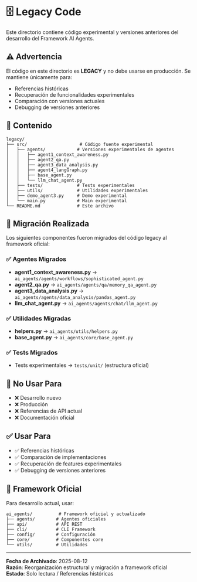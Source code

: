 # 🗄️ Legacy Code

Este directorio contiene código experimental y versiones anteriores del desarrollo del Framework AI Agents.

## ⚠️ Advertencia

El código en este directorio es **LEGACY** y no debe usarse en producción. Se mantiene únicamente para:

- Referencias históricas
- Recuperación de funcionalidades experimentales
- Comparación con versiones actuales
- Debugging de versiones anteriores

## 📁 Contenido

```
legacy/
├── src/                    # Código fuente experimental
│   ├── agents/            # Versiones experimentales de agentes
│   │   ├── agent1_context_awareness.py
│   │   ├── agent2_qa.py
│   │   ├── agent3_data_analysis.py
│   │   ├── agent4_langGraph.py
│   │   ├── base_agent.py
│   │   └── llm_chat_agent.py
│   ├── tests/             # Tests experimentales
│   ├── utils/             # Utilidades experimentales
│   ├── demo_agent3.py     # Demo experimental
│   └── main.py            # Main experimental
└── README.md              # Este archivo
```

## 🔄 Migración Realizada

Los siguientes componentes fueron migrados del código legacy al framework oficial:

### ✅ Agentes Migrados
- **agent1_context_awareness.py** → `ai_agents/agents/workflows/sophisticated_agent.py`
- **agent2_qa.py** → `ai_agents/agents/qa/memory_qa_agent.py`
- **agent3_data_analysis.py** → `ai_agents/agents/data_analysis/pandas_agent.py`
- **llm_chat_agent.py** → `ai_agents/agents/chat/llm_agent.py`

### ✅ Utilidades Migradas
- **helpers.py** → `ai_agents/utils/helpers.py`
- **base_agent.py** → `ai_agents/core/base_agent.py`

### ✅ Tests Migrados
- Tests experimentales → `tests/unit/` (estructura oficial)

## 🚫 No Usar Para

- ❌ Desarrollo nuevo
- ❌ Producción
- ❌ Referencias de API actual
- ❌ Documentación oficial

## ✅ Usar Para

- ✅ Referencias históricas
- ✅ Comparación de implementaciones
- ✅ Recuperación de features experimentales
- ✅ Debugging de versiones anteriores

## 🎯 Framework Oficial

Para desarrollo actual, usar:
```
ai_agents/          # Framework oficial y actualizado
├── agents/        # Agentes oficiales
├── api/           # API REST
├── cli/           # CLI Framework
├── config/        # Configuración
├── core/          # Componentes core
└── utils/         # Utilidades
```

---

**Fecha de Archivado**: 2025-08-12  
**Razón**: Reorganización estructural y migración a framework oficial  
**Estado**: Solo lectura / Referencias históricas
